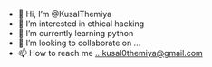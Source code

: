 - 👋 Hi, I’m @KusalThemiya
- 👀 I’m interested in ethical hacking
- 🌱 I’m currently learning python
- 💞️ I’m looking to collaborate on ...
- 📫 How to reach me ...kusal0themiya@gmail.com

<!---
KusalThemiya/KusalThemiya is a ✨ special ✨ repository because its `README.md` (this file) appears on your GitHub profile.
You can click the Preview link to take a look at your changes.
--->
